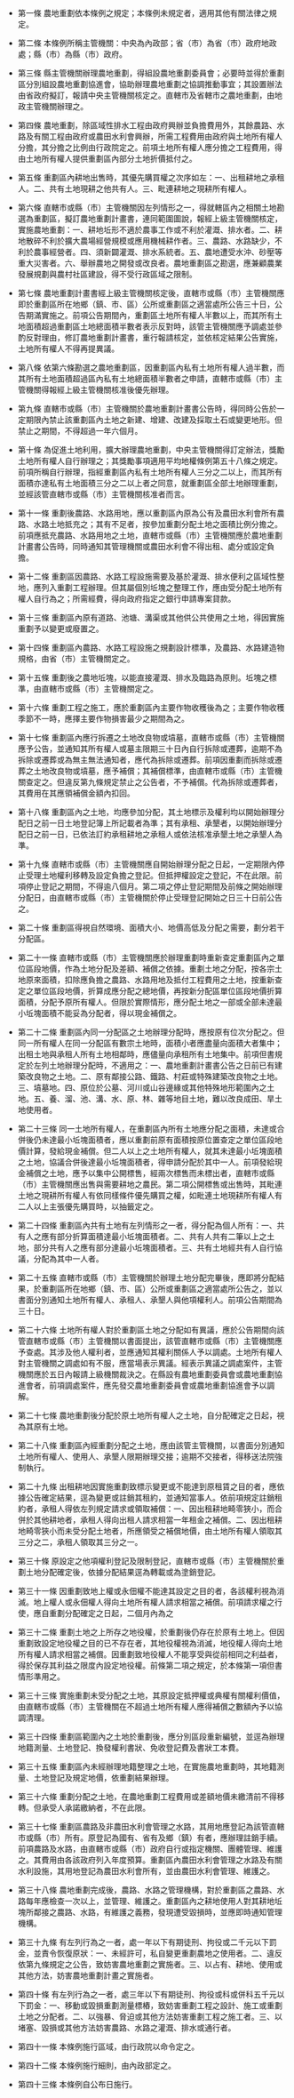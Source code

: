* 第一條 農地重劃依本條例之規定；本條例未規定者，適用其他有關法律之規定。

* 第二條 本條例所稱主管機關：中央為內政部；省（市）為省（市）政府地政處；縣（市）為縣（市）政府。

* 第三條 縣主管機關辦理農地重劃，得組設農地重劃委員會；必要時並得於重劃區分別組設農地重劃協進會，協助辦理農地重劃之協調推動事宜；其設置辦法由省政府擬訂，報請中央主管機關核定之。直轄市及省轄市之農地重劃，由地政主管機關辦理之。

* 第四條 農地重劃，除區域性排水工程由政府興辦並負擔費用外，其餘農路、水路及有關工程由政府或農田水利會興辦，所需工程費用由政府與土地所有權人分擔，其分擔之比例由行政院定之。前項土地所有權人應分擔之工程費用，得由土地所有權人提供重劃區內部分土地折價抵付之。

* 第五條 重劃區內耕地出售時，其優先購買權之次序如左：一、出租耕地之承租人。二、共有土地現耕之他共有人。三、毗連耕地之現耕所有權人。

* 第六條 直轄市或縣（市）主管機關因左列情形之一，得就轄區內之相關土地勘選為重劃區，擬訂農地重劃計畫書，連同範圍圖說，報經上級主管機關核定，實施農地重劃：一、耕地坵形不適於農事工作或不利於灌溉、排水者。二、耕地散碎不利於擴大農場經營規模或應用機械耕作者。三、農路、水路缺少，不利於農事經營者。四、須新闢灌溉、排水系統者。五、農地遭受水沖、砂壓等重大災害者。六、舉辦農地之開發或改良者。農地重劃區之勘選，應兼顧農業發展規劃與農村社區建設，得不受行政區域之限制。

* 第七條 農地重劃計畫書經上級主管機關核定後，直轄市或縣（市）主管機關應即於重劃區所在地鄉（鎮、市、區）公所或重劃區之適當處所公告三十日，公告期滿實施之。前項公告期間內，重劃區土地所有權人半數以上，而其所有土地面積超過重劃區土地總面積半數者表示反對時，該管主管機關應予調處並參酌反對理由，修訂農地重劃計畫書，重行報請核定，並依核定結果公告實施，土地所有權人不得再提異議。

* 第八條 依第六條勘選之農地重劃區，因重劃區內私有土地所有權人過半數，而其所有土地面積超過區內私有土地總面積半數者之申請，直轄市或縣（市）主管機關得報經上級主管機關核准後優先辦理。

* 第九條 直轄市或縣（市）主管機關於農地重劃計畫書公告時，得同時公告於一定期限內禁止該重劃區內土地之新建、增建、改建及採取土石或變更地形。但禁止之期間，不得超過一年六個月。

* 第十條 為促進土地利用，擴大辦理農地重劃，中央主管機關得訂定辦法，獎勵土地所有權人自行辦理之；其獎勵事項適用平均地權條例第五十八條之規定。前項所稱自行辦理，指經重劃區內私有土地所有權人三分之二以上，而其所有面積亦達私有土地面積三分之二以上者之同意，就重劃區全部土地辦理重劃，並經該管直轄市或縣（市）主管機關核准者而言。

* 第十一條 重劃後農路、水路用地，應以重劃區內原為公有及農田水利會所有農路、水路土地抵充之；其有不足者，按參加重劃分配土地之面積比例分擔之。前項應抵充農路、水路用地之土地，直轄市或縣（市）主管機關應於農地重劃計畫書公告時，同時通知其管理機關或農田水利會不得出租、處分或設定負擔。

* 第十二條 重劃區因農路、水路工程設施需要及基於灌溉、排水便利之區域性整地，應列入重劃工程辦理。但其屬個別坵塊之整理工作，應由受分配土地所有權人自行為之；所需經費，得向政府指定之銀行申請專案貸款。

* 第十三條 重劃區內原有道路、池塘、溝渠或其他供公共使用之土地，得因實施重劃予以變更或廢置之。

* 第十四條 重劃區內農路、水路工程設施之規劃設計標準，及農路、水路建造物規格，由省（市）主管機關定之。

* 第十五條 重劃後之農地坵塊，以能直接灌溉、排水及臨路為原則。坵塊之標準，由直轄市或縣（市）主管機關定之。

* 第十六條 重劃工程之施工，應於重劃區內主要作物收穫後為之；主要作物收穫季節不一時，應擇主要作物損害最少之期間為之。

* 第十七條 重劃區內應行拆遷之土地改良物或墳墓，直轄市或縣（市）主管機關應予公告，並通知其所有權人或墓主限期三十日內自行拆除或遷葬，逾期不為拆除或遷葬或為無主無法通知者，應代為拆除或遷葬。前項因重劃而拆除或遷葬之土地改良物或墳墓，應予補償；其補償標準，由直轄市或縣（市）主管機關查定之。但違反第九條規定禁止之公告者，不予補償。代為拆除或遷葬者，其費用在其應領補償金額內扣回。

* 第十八條 重劃區內之土地，均應參加分配，其土地標示及權利均以開始辦理分配日之前一日土地登記簿上所記載者為準；其有承租、承墾者，以開始辦理分配日之前一日，已依法訂約承租耕地之承租人或依法核准承墾土地之承墾人為準。

* 第十九條 直轄市或縣（市）主管機關應自開始辦理分配之日起，一定期限內停止受理土地權利移轉及設定負擔之登記。但抵押權設定之登記，不在此限。前項停止登記之期間，不得逾八個月。第二項之停止登記期間及前條之開始辦理分配日，由直轄市或縣（市）主管機關於停止受理登記開始之日三十日前公告之。

* 第二十條 重劃區得視自然環境、面積大小、地價高低及分配之需要，劃分若干分配區。

* 第二十一條 直轄市或縣（市）主管機關應於辦理重劃時重新查定重劃區內之單位區段地價，作為土地分配及差額、補償之依據。重劃土地之分配，按各宗土地原來面積，扣除應負擔之農路、水路用地及抵付工程費用之土地，按重新查定之單位區段地價，折算成應分配之總地價，再按新分配區單位區段地價折算面積，分配予原所有權人。但限於實際情形，應分配土地之一部或全部未達最小坵塊面積不能妥為分配者，得以現金補償之。

* 第二十二條 重劃區內同一分配區之土地辦理分配時，應按原有位次分配之。但同一所有權人在同一分配區有數宗土地時，面積小者應盡量向面積大者集中；出租土地與承租人所有土地相鄰時，應儘量向承租所有土地集中。前項但書規定於左列土地辦理分配時，不適用之：一、農地重劃計畫書公告之日前已有建築改良物之土地。二、原有鄰接公路、鐵路、村莊或特殊建築改良物之土地。三、墳墓地。四、原位於公墓、河川或山谷邊緣或其他特殊地形範圍內之土地。五、養、溜、池、溝、水、原、林、雜等地目土地，難以改良成田、旱土地使用者。

* 第二十三條 同一土地所有權人，在重劃區內所有土地應分配之面積，未達或合併後仍未達最小坵塊面積者，應以重劃前原有面積按原位置查定之單位區段地價計算，發給現金補償。但二人以上之土地所有權人，就其未達最小坵塊面積之土地，協議合併後達最小坵塊面積者，得申請分配於其中一人。前項發給現金補償之土地，應予以集中公開標售，經兩次標售而未標出者，直轄市或縣（市）主管機關應出售與需要耕地之農民。第二項公開標售或出售時，其毗連土地之現耕所有權人有依同樣條件優先購買之權，如毗連土地現耕所有權人有二人以上主張優先購買時，以抽籤定之。

* 第二十四條 重劃區內共有土地有左列情形之一者，得分配為個人所有：一、共有人之應有部分折算面積達最小坵塊面積者。二、共有人共有二筆以上之土地，部分共有人之應有部分達最小坵塊面積者。三、共有土地經共有人自行協議，分配為其中一人者。

* 第二十五條 直轄市或縣（市）主管機關於辦理土地分配完畢後，應即將分配結果，於重劃區所在地鄉（鎮、市、區）公所或重劃區之適當處所公告之，並以書面分別通知土地所有權人、承租人、承墾人與他項權利人。前項公告期間為三十日。

* 第二十六條 土地所有權人對於重劃區土地之分配如有異議，應於公告期間向該管直轄市或縣（市）主管機關以書面提出，該管直轄市或縣（市）主管機關應予查處。其涉及他人權利者，並應通知其權利關係人予以調處。土地所有權人對主管機關之調處如有不服，應當場表示異議。經表示異議之調處案件，主管機關應於五日內報請上級機關裁決之。在縣設有農地重劃委員會或農地重劃協進會者，前項調處案件，應先發交農地重劃委員會或農地重劃協進會予以調解。

* 第二十七條 農地重劃後分配於原土地所有權人之土地，自分配確定之日起，視為其原有土地。

* 第二十八條 重劃區內經重劃分配之土地，應由該管主管機關，以書面分別通知土地所有權人、使用人、承墾人限期辦理交接；逾期不交接者，得移送法院強制執行。

* 第二十九條 出租耕地因實施重劃致標示變更或不能達到原租賃之目的者，應依據公告確定結果，逕為變更或註銷其租約，並通知當事人。依前項規定註銷租約者，承租人得依左列規定請求或領取補償：一、因出租耕地畸零狹小，而合併於其他耕地者，承租人得向出租人請求相當一年租金之補償。二、因出租耕地畸零狹小而未受分配土地者，所應領受之補償地價，由土地所有權人領取其三分之二，承租人領取其三分之一。

* 第三十條 原設定之他項權利登記及限制登記，直轄市或縣（市）主管機關於重劃土地分配確定後，依據分配結果逕為轉載或為塗銷登記。

* 第三十一條 因重劃致地上權或永佃權不能達其設定之目的者，各該權利視為消滅。地上權人或永佃權人得向土地所有權人請求相當之補償。前項請求權之行使，應自重劃分配確定之日起，二個月內為之

* 第三十二條 重劃土地之上所存之地役權，於重劃後仍存在於原有土地上。但因重劃致設定地役權之目的已不存在者，其地役權視為消滅，地役權人得向土地所有權人請求相當之補償。因重劃致地役權人不能享受與從前相同之利益者，得於保存其利益之限度內設定地役權。前條第二項之規定，於本條第一項但書情形準用之。

* 第三十三條 實施重劃未受分配之土地，其原設定抵押權或典權有關權利價值，由直轄市或縣（市）主管機關在不超過土地所有權人應得補償之數額內予以協調清理。

* 第三十四條 重劃區範圍內之土地於重劃後，應分別區段重新編號，並逕為辦理地籍測量、土地登記、換發權利書狀、免收登記費及書狀工本費。

* 第三十五條 重劃區內未經辦理地籍整理之土地，在實施農地重劃時，其地籍測量、土地登記及規定地價，依重劃結果辦理。

* 第三十六條 重劃分配之土地，在農地重劃工程費用或差額地價未繳清前不得移轉。但承受人承諾繳納者，不在此限。

* 第三十七條 重劃區農路及非農田水利會管理之水路，其用地應登記為該管直轄市或縣（市）所有。原登記為國有、省有及鄉（鎮）有者，應辦理註銷手續。前項農路及水路，由直轄市或縣（市）政府自行或指定機關、團體管理、維護之。其費用由各該政府列入年度預算。重劃區內農田水利會管理之水路及有關水利設施，其用地登記為農田水利會所有，並由農田水利會管理、維護之。

* 第三十八條 農地重劃完成後，農路、水路之管理機構，對於重劃區之農路、水路每年應檢查一次以上，並管理、維護之。重劃區內之耕地使用人對其耕地坵塊所鄰接之農路、水路，有維護之義務，發現遭受毀損時，並應即時通知管理機構。

* 第三十九條 有左列行為之一者，處一年以下有期徒刑、拘役或二千元以下罰金，並責令恢復原狀：一、未經許可，私自變更重劃農地之使用者。二、違反依第九條規定之公告，致妨害農地重劃之實施者。三、以占有、耕地、使用或其他方法，妨害農地重劃計畫之實施者。

* 第四十條 有左列行為之一者，處三年以下有期徒刑、拘役或科或併科五千元以下罰金：一、移動或毀損重劃測量標樁，致妨害重劃工程之設計、施工或重劃土地之分配者。二、以強暴、脅迫或其他方法妨害重劃工程之施工者。三、以堵塞、毀損或其他方法妨害農路、水路之灌溉、排水或通行者。

* 第四十一條 本條例施行區域，由行政院以命令定之。

* 第四十二條 本條例施行細則，由內政部定之。

* 第四十三條 本條例自公布日施行。

